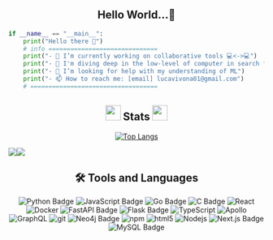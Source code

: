 <H2 align="center">Hello World...👋</H2>


```python
if __name__ == "__main__":
    print("Hello there 👋")
    # info ==============================
    print("- 🔭 I’m currently working on collaborative tools 💻<->💻")
    print("- 🤿 I'm diving deep in the low-level of computer in search for better ML inference.")
    print("- 🤔 I’m looking for help with my understanding of ML")
    print("- 📫 How to reach me: [email] lucavivona01@gmail.com")
    # ===================================

```

<H2 align="center"> <img src="https://user-images.githubusercontent.com/66436951/198939623-71f46b85-c2e1-4135-b78b-38c95b6cb2c1.gif" width="30" height="30"/>
Stats <img src="https://user-images.githubusercontent.com/66436951/198939623-71f46b85-c2e1-4135-b78b-38c95b6cb2c1.gif" width="30" height="30"/></H2>
<div align="center">
  
  [![Top Langs](https://github-readme-stats.vercel.app/api/top-langs/?username=LVivona&theme=radical&layout=compact)](https://github.com/anuraghazra/github-readme-stats) 


<div style="display: flex; flex-direction: row;">
<img class="img" src="https://github-readme-stats.vercel.app/api?username=LVivona&show_icons=true&theme=radical"/>
<img class="img" src="http://github-readme-streak-stats.herokuapp.com?user=LVivona&theme=radical&fire=DD7122"/>
</div>
    
</div> 
<!--
**LVivona/Lvivona** is a ✨ _special_ ✨ repository because its `README.md` (this file) appears on your GitHub profile.

Here are some ideas to get you started:

- 🔭 I’m currently working on ...
- 🌱 I’m currently learning ...
- 👯 I’m looking to collaborate on ...
- 🤔 I’m looking for help with ...
- 💬 Ask me about ...
- 📫 How to reach me: ...
- 😄 Pronouns: ...
- ⚡ Fun fact: ...
-->

<!--
<H2 align="center"> <img src="https://user-images.githubusercontent.com/66436951/198939623-71f46b85-c2e1-4135-b78b-38c95b6cb2c1.gif" width="30" height="30"/>
Stats <img src="https://user-images.githubusercontent.com/66436951/198939623-71f46b85-c2e1-4135-b78b-38c95b6cb2c1.gif" width="30" height="30"/></H2>
<div align="center">
  
  [![Top Langs](https://github-readme-stats.vercel.app/api/top-langs/?username=LVivona&theme=radical&layout=compact)](https://github.com/anuraghazra/github-readme-stats) 


<div style="display: flex; flex-direction: row;">
<img class="img" src="https://github-readme-stats.vercel.app/api?username=LVivona&show_icons=true&theme=radical"/>
<img class="img" src="http://github-readme-streak-stats.herokuapp.com?user=LVivona&theme=radical&fire=DD7122"/>
</div>
    
</div> -->

<H2 align="center">🛠️ Tools and Languages</H2>
<p align="center">
  <img src="https://img.shields.io/badge/Python-3776AB?logo=python&logoColor=fff&style=flat-square" alt="Python Badge">
<img src="https://img.shields.io/badge/JavaScript-F7DF1E?logo=javascript&logoColor=000&style=flat-square" alt="JavaScript Badge">
    <img src="https://img.shields.io/badge/Go-00ADD8?logo=go&logoColor=fff&style=flat-square" alt="Go Badge">
<img src="https://img.shields.io/badge/C-A8B9CC?logo=c&logoColor=fff&style=flat-square" alt="C Badge">
  <img alt="React" src="https://img.shields.io/badge/-React-45b8d8?style=flat-square&logo=react&logoColor=white" />
  <img alt="Docker" src="https://img.shields.io/badge/-Docker-46a2f1?style=flat-square&logo=docker&logoColor=white" />
  <img src="https://img.shields.io/badge/FastAPI-009688?logo=fastapi&logoColor=fff&style=flat-square" alt="FastAPI Badge">
  <img src="https://img.shields.io/badge/Flask-000?logo=flask&logoColor=fff&style=flat-square" alt="Flask Badge">
  <img alt="TypeScript" src="https://img.shields.io/badge/-TypeScript-007ACC?style=flat-square&logo=typescript&logoColor=white" />
  <img alt="Apollo" src="https://img.shields.io/badge/-Apollo%20GraphQL-311C87?style=flat-square&logo=apollo-graphql&logoColor=white" />
  <img alt="GraphQL" src="https://img.shields.io/badge/-GraphQL-E10098?style=flat-square&logo=graphql&logoColor=white" />
  <img alt="git" src="https://img.shields.io/badge/-Git-F05032?style=flat-square&logo=git&logoColor=white" />
  <img src="https://img.shields.io/badge/Neo4j-4581C3?logo=neo4j&logoColor=fff&style=flat-square" alt="Neo4j Badge">
  <img alt="npm" src="https://img.shields.io/badge/-NPM-CB3837?style=flat-square&logo=npm&logoColor=white" />
  <img alt="html5" src="https://img.shields.io/badge/-HTML5-E34F26?style=flat-square&logo=html5&logoColor=white" />
  <img alt="Nodejs" src="https://img.shields.io/badge/-Nodejs-43853d?style=flat-square&logo=Node.js&logoColor=white" />
  <img src="https://img.shields.io/badge/Next.js-000?logo=nextdotjs&logoColor=fff&style=flat-square" alt="Next.js Badge">
  <img src="https://img.shields.io/badge/MySQL-4479A1?logo=mysql&logoColor=fff&style=flat-square" alt="MySQL Badge">
</p>
